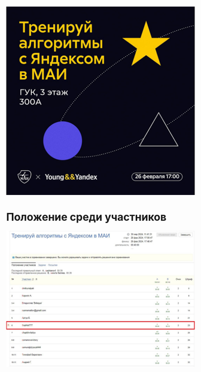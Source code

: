![Лого](/Тренировки%20по%20алгоритмам%205.0%20от%20Яндекса/.github/Пред%20Тренировка%205.0.jpg)

# Положение среди участников

![Положение среди участников](/Тренировки%20по%20алгоритмам%205.0%20от%20Яндекса/.github/Пред%20Тренировка%205.0_Положение%20среди%20участников.jpg)
